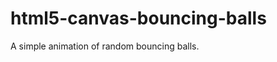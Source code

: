html5-canvas-bouncing-balls
===========================

A simple animation of random bouncing balls.